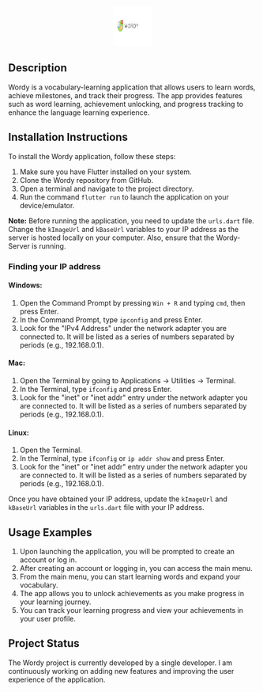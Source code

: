 <!-- PROJECT LOGO -->
<br />
<div align="center">
  <a href="https://github.com/othneildrew/Best-README-Template">
    <img src="assets/logo.png" alt="Logo" width="80" height="80">
  </a>

</div>

## Description

Wordy is a vocabulary-learning application that allows users to learn words, achieve milestones, and track their progress. The app provides features such as word learning, achievement unlocking, and progress tracking to enhance the language learning experience.

## Installation Instructions

To install the Wordy application, follow these steps:

1. Make sure you have Flutter installed on your system.
2. Clone the Wordy repository from GitHub.
3. Open a terminal and navigate to the project directory.
4. Run the command `flutter run` to launch the application on your device/emulator.

**Note:** Before running the application, you need to update the `urls.dart` file. Change the `kImageUrl` and `kBaseUrl` variables to your IP address as the server is hosted locally on your computer. Also, ensure that the Wordy-Server is running.

### Finding your IP address

#### Windows:

1. Open the Command Prompt by pressing `Win + R` and typing `cmd`, then press Enter.
2. In the Command Prompt, type `ipconfig` and press Enter.
3. Look for the "IPv4 Address" under the network adapter you are connected to. It will be listed as a series of numbers separated by periods (e.g., 192.168.0.1).

#### Mac:

1. Open the Terminal by going to Applications -> Utilities -> Terminal.
2. In the Terminal, type `ifconfig` and press Enter.
3. Look for the "inet" or "inet addr" entry under the network adapter you are connected to. It will be listed as a series of numbers separated by periods (e.g., 192.168.0.1).

#### Linux:

1. Open the Terminal.
2. In the Terminal, type `ifconfig` or `ip addr show` and press Enter.
3. Look for the "inet" or "inet addr" entry under the network adapter you are connected to. It will be listed as a series of numbers separated by periods (e.g., 192.168.0.1).

Once you have obtained your IP address, update the `kImageUrl` and `kBaseUrl` variables in the `urls.dart` file with your IP address.

## Usage Examples

1. Upon launching the application, you will be prompted to create an account or log in.
2. After creating an account or logging in, you can access the main menu.
3. From the main menu, you can start learning words and expand your vocabulary.
4. The app allows you to unlock achievements as you make progress in your learning journey.
5. You can track your learning progress and view your achievements in your user profile.

## Project Status

The Wordy project is currently developed by a single developer. I am continuously working on adding new features and improving the user experience of the application.
